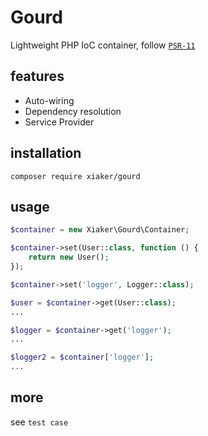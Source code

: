 # Gourd

Lightweight PHP IoC container, follow [`PSR-11`](https://www.php-fig.org/psr/psr-11/)

## features
 - Auto-wiring
 - Dependency resolution
 - Service Provider

## installation
`composer require xiaker/gourd`

## usage

```php
$container = new Xiaker\Gourd\Container;

$container->set(User::class, function () {
    return new User();
});

$container->set('logger', Logger::class);

$user = $container->get(User::class);
...

$logger = $container->get('logger');
...

$logger2 = $container['logger'];
...
```

## more
see `test case`